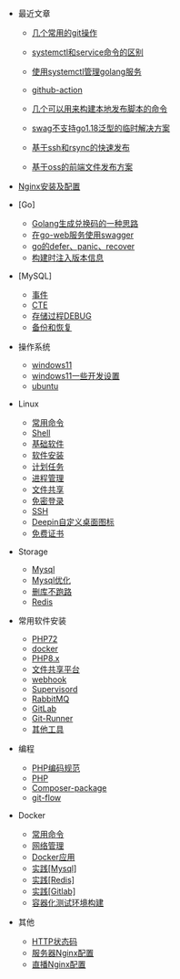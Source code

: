 - 最近文章
  - [几个常用的git操作](article/git-cmd.md)
  
  - [systemctl和service命令的区别](article/two-cmd-different.md)
  - [使用systemctl管理golang服务](article/use-systemctl-manage-go-server)
  - [github-action](article/github-action.md)
  
  - [几个可以用来构建本地发布脚本的命令](article/deploy2.md)
  - [swag不支持go1.18泛型的临时解决方案](article/swag-unsupport-go1.18.md) 
  - [基于ssh和rsync的快速发布](article/deploy.md) 
  - [基于oss的前端文件发布方案](article/基于oss的前端文件发布方案.md)

- [Nginx安装及配置](nginx.md)

- [Go]
  - [Golang生成兑换码的一种思路](go/gen-redemption-code.md)
  - [在go-web服务使用swagger](go/golang-with-openapi3.md)
  - [go的defer、panic、recover](go/go-defer-panic-recover.md)
  - [构建时注入版本信息](go/go-build-vars.md)

- [MySQL]
  - [事件](mysql/event.md)
  - [CTE](mysql/cte.md)
  - [存储过程DEBUG](mysql/procedure.md)
  - [备份和恢复](mysql/backup-and-recovery.md)

- 操作系统
  - [windows11](os/windows-active.md)
  - [windows11一些开发设置](os/windows-settings.md)
  - [ubuntu](os/ubuntu.md)

- Linux
  - [常用命令](linux/cmd.md)
  - [Shell](linux/shell.md)
  - [基础软件](linux/soft.md)
  - [软件安装](linux/install.md)
  - [计划任务](linux/crontab.md)
  - [进程管理](linux/process.md)
  - [文件共享](linux/samba.md)
  - [免密登录](linux/no-password.md)
  - [SSH](linux/ssh.md)
  - [Deepin自定义桌面图标](linux/deepin-icon.md)
  - [免费证书](linux/linux下生成免费证书.md)
- Storage
  - [Mysql](storage/mysql.md)
  - [Mysql优化](storage/MySQL优化.md)
  - [删库不跑路](storage/recovery-mysql.md)
  - [Redis](storage/redis.md)
- 常用软件安装
  - [PHP72](install/php72.md)
  - [docker](docker/install.md)
  - [PHP8.x](install/php8.md)
  - [文件共享平台](install/filesbrowser.md)
  - [webhook](install/webook.md)
  - [Supervisord](install/soft-supervisord.md)
  - [RabbitMQ](install/rabbitmq.md)
  - [GitLab](install/gitlab.md)
  - [Git-Runner](install/git-runner.md)
  - [其他工具](install/other.md)
- 编程
  - [PHP编码规范](program/standard-php7.md)
  - [PHP](program/php.md)
  - [Composer-package](program/composer-package.md)
  - [git-flow](program/gitflow.md)
- Docker
  - [常用命令](docker/cmd.md)
  - [网络管理](docker/network.md)
  - [Docker应用](docker/usages.md)
  - [实践[Mysql]](docker/docker-mysql.md)
  - [实践[Redis]](docker/docker-redis.md)
  - [实践[Gitlab]](docker/docker-gitlab.md)
  - [容器化测试环境构建](docker/test.md)
- 其他
  - [HTTP状态码](other/http.md)
  - [服务器Nginx配置](other/web-server-nginx.md)
  - [直播Nginx配置](other/live.md)
